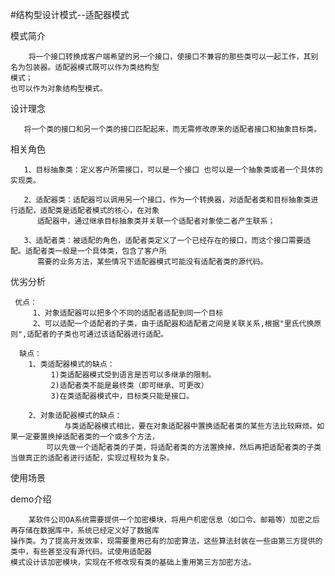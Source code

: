 #结构型设计模式--适配器模式

模式简介
    
        将一个接口转换成客户端希望的另一个接口，使接口不兼容的那些类可以一起工作，其别名为包装器。适配器模式既可以作为类结构型
    模式；
    也可以作为对象结构型模式。

设计理念
        
       将一个类的接口和另一个类的接口匹配起来，而无需修改原来的适配者接口和抽象目标类。

相关角色

       1、目标抽象类：定义客户所需接口，可以是一个接口 也可以是一个抽象类或者一个具体的实现类。
       
       2、适配器类：适配器可以调用另一个接口，作为一个转换器，对适配者类和目标抽象类进行适配，适配类是适配者模式的核心，在对象
          适配器中，通过继承目标抽象类并关联一个适配者对象使二者产生联系；
       
       3、适配者类：被适配的角色，适配者类定义了一个已经存在的接口，而这个接口需要适配。适配者类一般是一个具体类，包含了客户所
          需要的业务方法，某些情况下适配器模式可能没有适配者类的源代码。

优劣分析
     
     优点：
         1、对象适配器可以把多个不同的适配者适配到同一个目标
         2、可以适配一个适配者的子类，由于适配器和适配者之间是关联关系,根据"里氏代换原则",适配者的子类也可通过该适配器进行适配。
      
      缺点：
        1、类适配器模式的缺点：
             1)类适配器模式受到语言是否可以多继承的限制。
             2)适配者类不能是最终类（即可继承、可更改）
             3)在类适配器模式中，目标类只能是接口。
             
        2、对象适配器模式的缺点：
                与类适配器模式相比，要在对象适配器中置换适配者类的某些方法比较麻烦。如果一定要置换掉适配者类的一个或多个方法，
            可以先做一个适配者类的子类，将适配者类的方法置换掉，然后再把适配者类的子类当做真正的适配者进行适配，实现过程较为复杂。
        
使用场景

demo介绍

        某软件公司OA系统需要提供一个加密模块，将用户机密信息（如口令、邮箱等）加密之后再存储在数据库中，系统已经定义好了数据库
    操作类。为了提高开发效率，现需要重用已有的加密算法，这些算法封装在一些由第三方提供的类中，有些甚至没有源代码。试使用适配器
    模式设计该加密模块，实现在不修改现有类的基础上重用第三方加密方法。